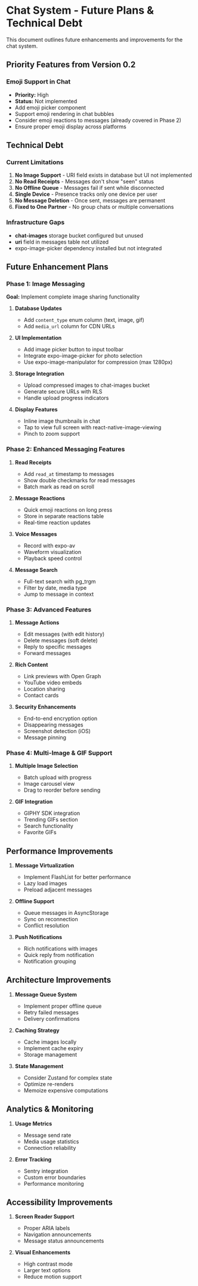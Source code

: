 # Chat System - Future Plans & Technical Debt

This document outlines future enhancements and improvements for the chat system.

## Priority Features from Version 0.2

### Emoji Support in Chat
- **Priority:** High
- **Status:** Not implemented
- Add emoji picker component
- Support emoji rendering in chat bubbles
- Consider emoji reactions to messages (already covered in Phase 2)
- Ensure proper emoji display across platforms

## Technical Debt

### Current Limitations
1. **No Image Support** - URI field exists in database but UI not implemented
2. **No Read Receipts** - Messages don't show "seen" status
3. **No Offline Queue** - Messages fail if sent while disconnected
4. **Single Device** - Presence tracks only one device per user
5. **No Message Deletion** - Once sent, messages are permanent
6. **Fixed to One Partner** - No group chats or multiple conversations

### Infrastructure Gaps
- **chat-images** storage bucket configured but unused
- **uri** field in messages table not utilized
- expo-image-picker dependency installed but not integrated

## Future Enhancement Plans

### Phase 1: Image Messaging
**Goal:** Implement complete image sharing functionality

1. **Database Updates**
   - Add `content_type` enum column (text, image, gif)
   - Add `media_url` column for CDN URLs

2. **UI Implementation**
   - Add image picker button to input toolbar
   - Integrate expo-image-picker for photo selection
   - Use expo-image-manipulator for compression (max 1280px)

3. **Storage Integration**
   - Upload compressed images to chat-images bucket
   - Generate secure URLs with RLS
   - Handle upload progress indicators

4. **Display Features**
   - Inline image thumbnails in chat
   - Tap to view full screen with react-native-image-viewing
   - Pinch to zoom support

### Phase 2: Enhanced Messaging Features

1. **Read Receipts**
   - Add `read_at` timestamp to messages
   - Show double checkmarks for read messages
   - Batch mark as read on scroll

2. **Message Reactions**
   - Quick emoji reactions on long press
   - Store in separate reactions table
   - Real-time reaction updates

3. **Voice Messages**
   - Record with expo-av
   - Waveform visualization
   - Playback speed control

4. **Message Search**
   - Full-text search with pg_trgm
   - Filter by date, media type
   - Jump to message in context

### Phase 3: Advanced Features

1. **Message Actions**
   - Edit messages (with edit history)
   - Delete messages (soft delete)
   - Reply to specific messages
   - Forward messages

2. **Rich Content**
   - Link previews with Open Graph
   - YouTube video embeds
   - Location sharing
   - Contact cards

3. **Security Enhancements**
   - End-to-end encryption option
   - Disappearing messages
   - Screenshot detection (iOS)
   - Message pinning

### Phase 4: Multi-Image & GIF Support

1. **Multiple Image Selection**
   - Batch upload with progress
   - Image carousel view
   - Drag to reorder before sending

2. **GIF Integration**
   - GIPHY SDK integration
   - Trending GIFs section
   - Search functionality
   - Favorite GIFs

## Performance Improvements

1. **Message Virtualization**
   - Implement FlashList for better performance
   - Lazy load images
   - Preload adjacent messages

2. **Offline Support**
   - Queue messages in AsyncStorage
   - Sync on reconnection
   - Conflict resolution

3. **Push Notifications**
   - Rich notifications with images
   - Quick reply from notification
   - Notification grouping

## Architecture Improvements

1. **Message Queue System**
   - Implement proper offline queue
   - Retry failed messages
   - Delivery confirmations

2. **Caching Strategy**
   - Cache images locally
   - Implement cache expiry
   - Storage management

3. **State Management**
   - Consider Zustand for complex state
   - Optimize re-renders
   - Memoize expensive computations

## Analytics & Monitoring

1. **Usage Metrics**
   - Message send rate
   - Media usage statistics
   - Connection reliability

2. **Error Tracking**
   - Sentry integration
   - Custom error boundaries
   - Performance monitoring

## Accessibility Improvements

1. **Screen Reader Support**
   - Proper ARIA labels
   - Navigation announcements
   - Message status announcements

2. **Visual Enhancements**
   - High contrast mode
   - Larger text options
   - Reduce motion support